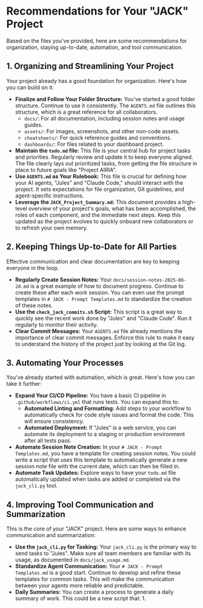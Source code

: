 # Recommendations for Your "JACK" Project

Based on the files you've provided, here are some recommendations for organization, staying up-to-date, automation, and tool communication.

## 1. Organizing and Streamlining Your Project

Your project already has a good foundation for organization. Here's how you can build on it:

* **Finalize and Follow Your Folder Structure:** You've started a good folder structure. Continue to use it consistently. The `AGENTS.md` file outlines this structure, which is a great reference for all collaborators.
    * `docs/`: For all documentation, including session notes and usage guides.
    * `assets/`: For images, screenshots, and other non-code assets.
    * `cheatsheets/`: For quick reference guides and conventions.
    * `dashboards/`: For files related to your dashboard project.
* **Maintain the `todo.md` file:** This file is your central hub for project tasks and priorities. Regularly review and update it to keep everyone aligned. The file clearly lays out prioritized tasks, from getting the file structure in place to future goals like "Project AIRIA".
* **Use `AGENTS.md` as Your Rulebook:** This file is crucial for defining how your AI agents, "Jules" and "Claude Code," should interact with the project. It sets expectations for file organization, Git guidelines, and agent-specific instructions.
* **Leverage the `JACK_Project_Summary.md`:** This document provides a high-level overview of your project's goals, what has been accomplished, the roles of each component, and the immediate next steps. Keep this updated as the project evolves to quickly onboard new collaborators or to refresh your own memory.

## 2. Keeping Things Up-to-Date for All Parties

Effective communication and clear documentation are key to keeping everyone in the loop.

* **Regularly Create Session Notes:** Your `docs/session-notes-2025-06-28.md` is a great example of how to document progress. Continue to create these after each work session. You can even use the prompt templates in `# JACK - Prompt Templates.md` to standardize the creation of these notes.
* **Use the `check_jack_commits.sh` Script:** This script is a great way to quickly see the recent work done by "Jules" and "Claude Code". Run it regularly to monitor their activity.
* **Clear Commit Messages:** Your `AGENTS.md` file already mentions the importance of clear commit messages. Enforce this rule to make it easy to understand the history of the project just by looking at the Git log.

## 3. Automating Your Processes

You've already started with automation, which is great. Here's how you can take it further:

* **Expand Your CI/CD Pipeline:** You have a basic CI pipeline in `.github/workflows/ci.yml` that runs tests. You can expand this to:
    * **Automated Linting and Formatting:** Add steps to your workflow to automatically check for code style issues and format the code. This will ensure consistency.
    * **Automated Deployment:** If "Jules" is a web service, you can automate its deployment to a staging or production environment after all tests pass.
* **Automate Session Note Creation:** In your `# JACK - Prompt Templates.md`, you have a template for creating session notes. You could write a script that uses this template to automatically generate a new session note file with the current date, which can then be filled in.
* **Automate Task Updates:** Explore ways to have your `todo.md` file automatically updated when tasks are added or completed via the `jack_cli.py` tool.

## 4. Improving Tool Communication and Summarization

This is the core of your "JACK" project. Here are some ways to enhance communication and summarization:

* **Use the `jack_cli.py` for Tasking:** Your `jack_cli.py` is the primary way to send tasks to "Jules". Make sure all team members are familiar with its usage, as documented in `docs/jack_usage.md`.
* **Standardize Agent Communication:** Your `# JACK - Prompt Templates.md` is a good start. Continue to develop and refine these templates for common tasks. This will make the communication between your agents more reliable and predictable.
* **Daily Summaries:** You can create a process to generate a daily summary of work. This could be a new script that:
    1.